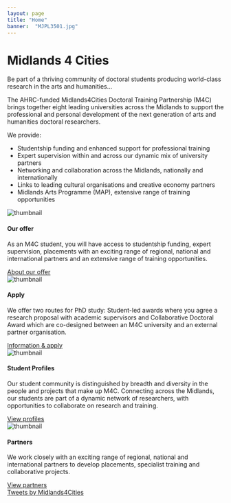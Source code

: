 ```yaml
---
layout: page
title: "Home"
banner:  "MJPL3501.jpg"
---
```


<h1>Midlands 4 Cities</h1>

<div class="row home" markdown="1"> <!-- main row -->
<div class="col-md-8 homepad homegrid" markdown="1"> <!-- LH col -->

<p class="strap">Be part of a thriving community of doctoral students producing world-class research in the arts and humanities...</p>

The AHRC-funded Midlands4Cities Doctoral Training Partnership (M4C) brings together eight leading universities across the Midlands to support the professional and personal development of the next generation of arts and humanities doctoral researchers.

We provide:

- Studentship funding and enhanced support for professional training
- Expert supervision within and across our dynamic mix of university partners
- Networking and collaboration across the Midlands, nationally and internationally
- Links to leading cultural organisations and creative economy partners
- Midlands Arts Programme (MAP), extensive range of training opportunities

<div class="row">
<div class="col-lg-6">
  <div class="card">
    <img src="/m4c/assets/How-to-apply-to-the-M4C-Cropped-340x150.jpg" class="card-img-top" alt="thumbnail">
    <div class="card-body">
      <h4 class="card-title">Our offer</h4>
      <p class="card-text">As an M4C student, you will have access to studentship funding, expert supervision, placements with an exciting range of regional, national and international partners and an extensive range of training opportunities.</p>
    </div>
    <div class="card-footer">
      <a class="btn btn-secondary" href="/m4c/offer.html" role="button">About our offer <i class="fas fa-chevron-right padl"></i></a>
    </div>
  </div>
</div>
  <div class="col-lg-6">
    <div class="card">
      <img src="/m4c/assets/M4C-offer-Cropped-340x150.jpg" class="card-img-top" alt="thumbnail">
      <div class="card-body">
        <h4 class="card-title">Apply</h4>
        <p class="card-text">We offer two routes for PhD study: Student-led awards where you agree a research proposal with academic supervisors and Collaborative Doctoral Award which are co-designed between an M4C university and an external partner organisation.</p>
      </div>
      <div class="card-footer">
        <a class="btn btn-secondary" href="/m4c/apply.html" role="button">Information &amp; apply <i class="fas fa-chevron-right padl"></i></a>
      </div>
    </div>
  </div>

</div>

<div class="row">
<div class="col-lg-6">
  <div class="card">
    <img src="/m4c/assets/Doctoral-Routes-Cropped-339x150.jpg" class="card-img-top" alt="thumbnail">
    <div class="card-body">
      <h4 class="card-title">Student Profiles</h4>
      <p class="card-text">Our student community is distinguished by breadth and diversity in the people and projects that make up M4C. Connecting across the Midlands, our students are part of a dynamic network of  researchers, with opportunities to collaborate on research and training.</p>
    </div>
    <div class="card-footer">
      <a class="btn btn-secondary" href="/m4c/profiles.html" role="button">View profiles <i class="fas fa-chevron-right padl"></i></a>
    </div>
  </div>
</div>
  <div class="col-lg-6">
    <div class="card">
      <img src="/m4c/assets/about-us-Cropped-341x150.gif" class="card-img-top" alt="thumbnail">
      <div class="card-body">
        <h4 class="card-title">Partners</h4>
        <p class="card-text">We work closely with an exciting range of regional, national and international partners to develop placements, specialist training and collaborative projects.</p>
      </div>
      <div class="card-footer">
        <a class="btn btn-secondary" href="/m4c/partners.html" role="button">View partners <i class="fas fa-chevron-right padl"></i></a>
      </div>
    </div>
  </div>
</div>

</div> <!-- end LH col -->


<div class="col-md-4"> <!-- RH col -->
  <a class="twitter-timeline" data-theme="light" data-link-color="#9b1b3a" data-tweet-limit="2" href="https://twitter.com/Midlands4Cities?ref_src=twsrc%5Etfw">Tweets by Midlands4Cities</a> <script async src="https://platform.twitter.com/widgets.js" charset="utf-8"></script>
</div> <!-- end RH col -->

</div> <!-- end main row -->
